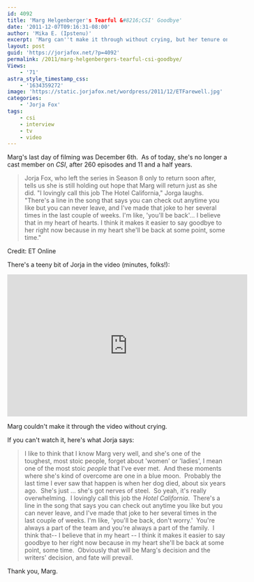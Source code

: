 ```yaml
---
id: 4092
title: 'Marg Helgenberger's Tearful &#8216;CSI' Goodbye'
date: '2011-12-07T09:16:31-08:00'
author: 'Mika E. (Ipstenu)'
excerpt: 'Marg can''t make it through without crying, but her tenure on CSI has come to an end.'
layout: post
guid: 'https://jorjafox.net/?p=4092'
permalink: /2011/marg-helgenbergers-tearful-csi-goodbye/
Views:
    - '71'
astra_style_timestamp_css:
    - '1634359272'
image: 'https://static.jorjafox.net/wordpress/2011/12/ETFarewell.jpg'
categories:
    - 'Jorja Fox'
tags:
    - csi
    - interview
    - tv
    - video
---
```


Marg's last day of filming was December 6th.  As of today, she's no longer a cast member on <em>CSI</em>, after 260 episodes and 11 and a half years.
<blockquote>Jorja Fox, who left the series in Season 8 only to return soon after, tells us she is still holding out hope that Marg will return just as she did. "I lovingly call this job The Hotel California," Jorga laughs. "There's a line in the song that says you can check out anytime you like but you can never leave, and I've made that joke to her several times in the last couple of weeks. I'm like, 'you'll be back'… I believe that in my heart of hearts. I think it makes it easier to say goodbye to her right now because in my heart she'll be back at some point, some time."</blockquote>
Credit: ET Online

There's a teeny bit of Jorja in the video (minutes, folks!):
<iframe style="border: 0px none;" src="http://www.etonline.com/media/flash/coincident/popOutPlayer.html?media=http://www.etonline.com/tv/116552_Marg_Helgenberger_s_Films_Final_Episode_of_CSI/embed.ctv" width="550" height="325"></iframe>

Marg couldn't make it through the video without crying.

If you can't watch it, here's what Jorja says:
<blockquote>I like to think that I know Marg very well, and she's one of the toughest, most stoic people, forget about 'women' or 'ladies', I mean one of the most stoic <em>people</em> that I've ever met.  And these moments where she's kind of overcome are one in a blue moon.  Probably the last time I ever saw that happen is when her dog died, about six years ago.  She's just ... she's got nerves of steel.  So yeah, it's really overwhelming.  I lovingly call this job the <em>Hotel California</em>.  There's a line in the song that says you can check out anytime you like but you can never leave, and I've made that joke to her several times in the last couple of weeks. I'm like, 'you'll be back, don't worry.'  You're always a part of the team and you're always a part of the family.  I think that-- I believe that in my heart -- I think it makes it easier to say goodbye to her right now because in my heart she'll be back at some point, some time.  Obviously that will be Marg's decision and the writers' decision, and fate will prevail.</blockquote>
Thank you, Marg.
